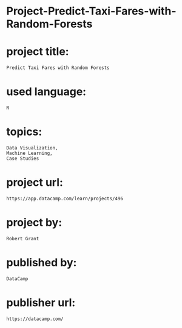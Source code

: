 # Project-Predict-Taxi-Fares-with-Random-Forests

# project title:

    Predict Taxi Fares with Random Forests

# used language:

    R

# topics:

    Data Visualization,
    Machine Learning,
    Case Studies

# project url:

    https://app.datacamp.com/learn/projects/496

# project by:

    Robert Grant

# published by:

    DataCamp

# publisher url:

    https://datacamp.com/
